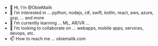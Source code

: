 - 👋 Hi, I’m @ObieMalik
- 👀 I’m interested in ... python, nodejs, c#, swift, kotlin, react, aws, azure, gcp, ... and more
- 🌱 I’m currently learning ... ML, AR/VR ...
- 💞️ I’m looking to collaborate on ... webapps, mobile apps, services, devops, etc.
- 📫 How to reach me ... obiemalik.com

<!---
ObieMalik/ObieMalik is a ✨ special ✨ repository because its `README.md` (this file) appears on your GitHub profile.
You can click the Preview link to take a look at your changes.
--->
